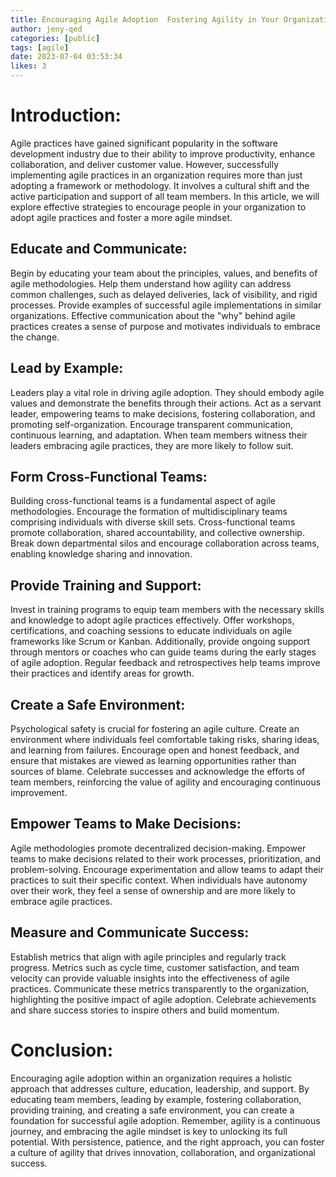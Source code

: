 ```yaml
---
title: Encouraging Agile Adoption  Fostering Agility in Your Organization
author: jeny-qed
categories: [public]
tags: [agile]
date: 2023-07-04 03:53:34 
likes: 3
---
```


# Introduction:
Agile practices have gained significant popularity in the software development industry due to their ability to improve productivity, enhance collaboration, and deliver customer value. However, successfully implementing agile practices in an organization requires more than just adopting a framework or methodology. It involves a cultural shift and the active participation and support of all team members. In this article, we will explore effective strategies to encourage people in your organization to adopt agile practices and foster a more agile mindset.

## Educate and Communicate:
Begin by educating your team about the principles, values, and benefits of agile methodologies. Help them understand how agility can address common challenges, such as delayed deliveries, lack of visibility, and rigid processes. Provide examples of successful agile implementations in similar organizations. Effective communication about the "why" behind agile practices creates a sense of purpose and motivates individuals to embrace the change.

## Lead by Example:
Leaders play a vital role in driving agile adoption. They should embody agile values and demonstrate the benefits through their actions. Act as a servant leader, empowering teams to make decisions, fostering collaboration, and promoting self-organization. Encourage transparent communication, continuous learning, and adaptation. When team members witness their leaders embracing agile practices, they are more likely to follow suit.

## Form Cross-Functional Teams:
Building cross-functional teams is a fundamental aspect of agile methodologies. Encourage the formation of multidisciplinary teams comprising individuals with diverse skill sets. Cross-functional teams promote collaboration, shared accountability, and collective ownership. Break down departmental silos and encourage collaboration across teams, enabling knowledge sharing and innovation.

## Provide Training and Support:
Invest in training programs to equip team members with the necessary skills and knowledge to adopt agile practices effectively. Offer workshops, certifications, and coaching sessions to educate individuals on agile frameworks like Scrum or Kanban. Additionally, provide ongoing support through mentors or coaches who can guide teams during the early stages of agile adoption. Regular feedback and retrospectives help teams improve their practices and identify areas for growth.

## Create a Safe Environment:
Psychological safety is crucial for fostering an agile culture. Create an environment where individuals feel comfortable taking risks, sharing ideas, and learning from failures. Encourage open and honest feedback, and ensure that mistakes are viewed as learning opportunities rather than sources of blame. Celebrate successes and acknowledge the efforts of team members, reinforcing the value of agility and encouraging continuous improvement.

## Empower Teams to Make Decisions:
Agile methodologies promote decentralized decision-making. Empower teams to make decisions related to their work processes, prioritization, and problem-solving. Encourage experimentation and allow teams to adapt their practices to suit their specific context. When individuals have autonomy over their work, they feel a sense of ownership and are more likely to embrace agile practices.

## Measure and Communicate Success:
Establish metrics that align with agile principles and regularly track progress. Metrics such as cycle time, customer satisfaction, and team velocity can provide valuable insights into the effectiveness of agile practices. Communicate these metrics transparently to the organization, highlighting the positive impact of agile adoption. Celebrate achievements and share success stories to inspire others and build momentum.

# Conclusion:
Encouraging agile adoption within an organization requires a holistic approach that addresses culture, education, leadership, and support. By educating team members, leading by example, fostering collaboration, providing training, and creating a safe environment, you can create a foundation for successful agile adoption. Remember, agility is a continuous journey, and embracing the agile mindset is key to unlocking its full potential. With persistence, patience, and the right approach, you can foster a culture of agility that drives innovation, collaboration, and organizational success.